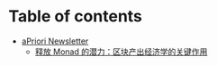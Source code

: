 # Table of contents

* [aPriori Newsletter](README.md)
  * [释放 Monad 的潜力：区块产出经济学的关键作用](newsletter/unlocking-monads-potential-the-critical.md)
